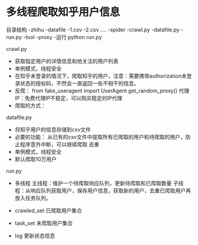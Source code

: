 # 多线程爬取知乎用户信息

目录结构
-zhihu
-datafile
-1.csv
-2.csv
....
-spider
-crawl.py
-datafile.py
-run.py
-tool
-proxy
-运行 python run.py

crawl.py
- 获取指定用户的详情信息和他关注的用户列表
- 单例模式，线程安全
- 在知乎未登录的情况下，爬取知乎的用户，注意：需要携带authorization未登录状态的授权码，不然会一直返回一些不相干的信息。
- 反爬：
    from fake_useragent import UserAgent
    get_random_proxy()  代理IP：免费代理IP不稳定，可以购买稳定的IP代理
- 爬取的方式：


datafile.py
- 将知乎用户的信息存储到csv文件
- 必要的功能：
    从已有的csv文件中提取所有已爬取的用户和待爬取的用户，防止程序意外中断，可以继续爬取
    去重
- 单例模式，线程安全
- 默认爬取10万用户

run.py 
- 多线程
    主线程：维护一个待爬取响应队列，更新待爬取和已爬取数量
    子线程：从响应队列获取用户，保存用户信息，获取新的用户，去重已爬取用户再放入任务队列。

- crawled_set 已爬取用户集合
- task_set 未爬取用户集合
- log 更新状态信息












   
        

